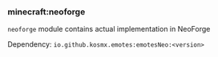 ### minecraft:neoforge
`neoforge` module contains actual implementation in NeoForge

Dependency: `io.github.kosmx.emotes:emotesNeo:<version>`